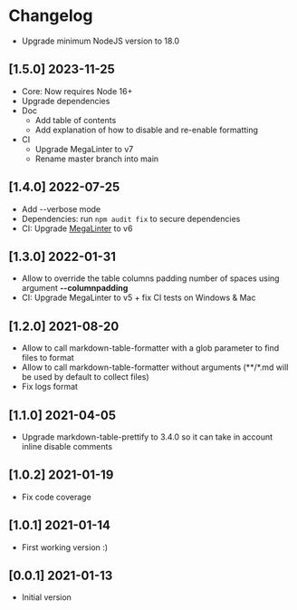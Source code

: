 # Changelog

- Upgrade minimum NodeJS version to 18.0

## [1.5.0] 2023-11-25

- Core: Now requires Node 16+
- Upgrade dependencies
- Doc
  - Add table of contents
  - Add explanation of how to disable and re-enable formatting
- CI
  - Upgrade MegaLinter to v7
  - Rename master branch into main

## [1.4.0] 2022-07-25

- Add --verbose mode
- Dependencies: run `npm audit fix` to secure dependencies
- CI: Upgrade [MegaLinter](https://oxsecurity.github.io/megalinter/latest/) to v6

## [1.3.0] 2022-01-31

- Allow to override the table columns padding number of spaces using argument **--columnpadding**
- CI: Upgrade MegaLinter to v5 + fix CI tests on Windows & Mac

## [1.2.0] 2021-08-20

- Allow to call markdown-table-formatter with a glob parameter to find files to format
- Allow to call markdown-table-formatter without arguments (**/*.md will be used by default to collect files)
- Fix logs format

## [1.1.0] 2021-04-05

- Upgrade markdown-table-prettify to 3.4.0 so it can take in account inline disable comments

## [1.0.2] 2021-01-19

- Fix code coverage

## [1.0.1] 2021-01-14

- First working version :)

## [0.0.1] 2021-01-13

- Initial version

